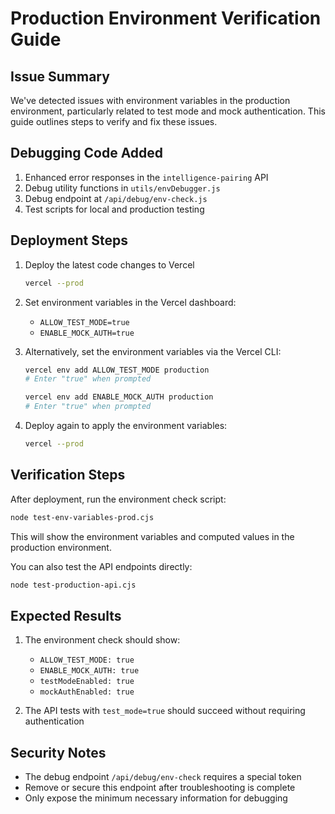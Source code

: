 # Production Environment Verification Guide

## Issue Summary

We've detected issues with environment variables in the production environment, particularly related to test mode and mock authentication. This guide outlines steps to verify and fix these issues.

## Debugging Code Added

1. Enhanced error responses in the `intelligence-pairing` API
2. Debug utility functions in `utils/envDebugger.js`
3. Debug endpoint at `/api/debug/env-check.js`
4. Test scripts for local and production testing

## Deployment Steps

1. Deploy the latest code changes to Vercel

   ```bash
   vercel --prod
   ```

2. Set environment variables in the Vercel dashboard:
   - `ALLOW_TEST_MODE=true`
   - `ENABLE_MOCK_AUTH=true`

3. Alternatively, set the environment variables via the Vercel CLI:

   ```bash
   vercel env add ALLOW_TEST_MODE production
   # Enter "true" when prompted
   
   vercel env add ENABLE_MOCK_AUTH production
   # Enter "true" when prompted
   ```

4. Deploy again to apply the environment variables:

   ```bash
   vercel --prod
   ```

## Verification Steps

After deployment, run the environment check script:

```bash
node test-env-variables-prod.cjs
```

This will show the environment variables and computed values in the production environment.

You can also test the API endpoints directly:

```bash
node test-production-api.cjs
```

## Expected Results

1. The environment check should show:
   - `ALLOW_TEST_MODE: true`
   - `ENABLE_MOCK_AUTH: true`
   - `testModeEnabled: true`
   - `mockAuthEnabled: true`

2. The API tests with `test_mode=true` should succeed without requiring authentication

## Security Notes

- The debug endpoint `/api/debug/env-check` requires a special token
- Remove or secure this endpoint after troubleshooting is complete
- Only expose the minimum necessary information for debugging
